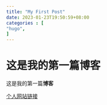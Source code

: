 ```yaml
---
title: "My First Post"
date: 2023-01-23T19:50:59+08:00
categories : [
"hugo",
]
---
```


# 这是我的第一篇博客

这是我的第一篇**博客**

[个人网站链接](https://MysticalDevil.github.io)
